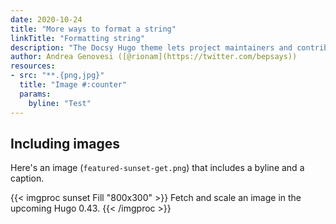 ```yaml
---
date: 2020-10-24
title: "More ways to format a string"
linkTitle: "Formatting string"
description: "The Docsy Hugo theme lets project maintainers and contributors focus on content, not on reinventing a website infrastructure from scratch"
author: Andrea Genovesi ([@rionam](https://twitter.com/bepsays))
resources:
- src: "**.{png,jpg}"
  title: "Image #:counter"
  params:
    byline: "Test"
---
```


## Including images

Here's an image (`featured-sunset-get.png`) that includes a byline and a caption.

{{< imgproc sunset Fill "800x300" >}}
Fetch and scale an image in the upcoming Hugo 0.43.
{{< /imgproc >}}

